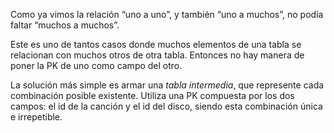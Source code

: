 
<div
  class='mu-erd'
  data-entities='{
    "canciones": {
      "id_cancion": {
        "type": "Integer",
        "pk": true
      },
      "nombre_cancion": {
        "type": "Text"
      }
    },
    "cancion_por_album": {
      "id_cancion": {
        "type": "Integer",
        "pk": true,
        "fk": {
          "to": { "entity": "canciones", "column": "id_cancion" },
          "type": "many_to_one"
        }
      },
      "id_album": {
        "type": "Integer",
        "pk": true,
        "fk": {
          "to": { "entity": "discos", "column": "id_album" },
          "type": "many_to_one"
        }
      }
    },
    "discos": {
      "id_album": {
        "type": "Integer",
        "pk": true
      },
      "nombre_artista": {
        "type": "Text"
      },
      "anio": {
        "type": "Integer"
      }
    }
  }'>
</div>

<div
  class='mu-sql-table'
  data-name='canciones'
  data-columns='[{"name": "id_cancion", "pk": true}, "nombre_cancion"]'
  data-rows='[
    [1, "En la ciudad de la furia"],
    [2, "Cuando pase el temblor"],
    [3, "Ella usó mi cabeza como un revólver"]
  ]'>
</div>

<div
  class='mu-sql-table'
  data-name='cancion_por_album'
  data-columns='[{"name": "id_cancion", "pk": true, "fk": true}, {"name": "id_album", "pk": true, "fk": true}]'
  data-rows='[
    [1, 2],
    [1, 3],
    [1, 5],
    [1, 6],
    [1, 7],
    [2, 1],
    [2, 3],
    [2, 5],
    [2, 7],
    [3, 4],
    [3, 5],
    [3, 6]
  ]'>
</div>

<div
  class='mu-sql-table'
  data-name='discos'
  data-columns='[{"name": "id_album", "pk": true}, "album", "anio"]'
  data-rows='[
    [1, "Nada personal", 1985],
    [2, "Doble vida", 1988],
    [3, "Zona de promesas", 1993],
    [4, "Sueño stereo", 1995],
    [5, "Comfort y música para volar", 1996],
    [6, "El último concierto", 1997],
    [7, "Me verás volver", 2008]
  ]'>
</div>

Como ya vimos la relación “uno a uno”, y también “uno a muchos”, no podía faltar “muchos a muchos”. 

Este es uno de tantos casos donde muchos elementos de una tabla se relacionan con muchos otros de otra tabla. Entonces no hay manera de poner la PK de uno como campo del otro. 

La solución más simple es armar una _tabla intermedia_, que represente cada combinación posible existente. Utiliza una PK compuesta por los dos campos: el id de la canción y el id del disco, siendo esta combinación única e irrepetible. 
